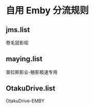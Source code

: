 # 自用 Emby 分流规则

## jms.list

卷毛鼠影视

## maying.list

普拉斯影业-魅影极速专用

## OtakuDrive.list

OtakuDrive-EMBY
